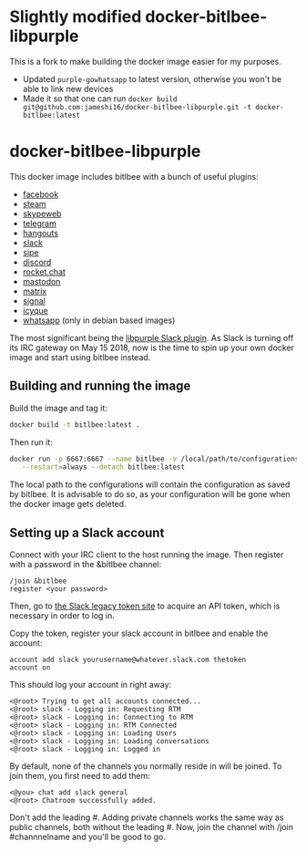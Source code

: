 # Slightly modified docker-bitlbee-libpurple

This is a fork to make building the docker image easier for my purposes.

- Updated `purple-gowhatsapp` to latest version, otherwise you won't be able to link new devices
- Made it so that one can run `docker build git@github.com:jameshi16/docker-bitlbee-libpurple.git -t docker-bitlbee:latest`

# docker-bitlbee-libpurple

This docker image includes bitlbee with a bunch of useful plugins:
  - [facebook](https://github.com/jgeboski/bitlbee-facebook)
  - [steam](https://github.com/jgeboski/bitlbee-steam)
  - [skypeweb](https://github.com/EionRobb/skype4pidgin)
  - [telegram](https://github.com/majn/telegram-purple)
  - [hangouts](https://bitbucket.org/EionRobb/purple-hangouts)
  - [slack](https://github.com/dylex/slack-libpurple)
  - [sipe](https://github.com/tieto/sipe)
  - [discord](https://github.com/sm00th/bitlbee-discord)
  - [rocket.chat](https://bitbucket.org/EionRobb/purple-rocketchat)
  - [mastodon](https://github.com/kensanata/bitlbee-mastodon)
  - [matrix](https://github.com/matrix-org/purple-matrix)
  - [signal](https://github.com/hoehermann/libpurple-signald)
  - [icyque](https://github.com/EionRobb/icyque)
  - [whatsapp](https://github.com/hoehermann/purple-gowhatsapp) (only in debian based images)

The most significant being the [libpurple Slack plugin](https://github.com/dylex/slack-libpurple). As Slack is turning off its IRC gateway on May 15 2018, now is the time to spin up your own docker image and start using bitlbee instead.

## Building and running the image
Build the image and tag it:
```bash
docker build -t bitlbee:latest .
```

Then run it:
```bash
docker run -p 6667:6667 --name bitlbee -v /local/path/to/configurations:/var/lib/bitlbee \
   --restart=always --detach bitlbee:latest
```

The local path to the configurations will contain the configuration as saved by 
bitlbee. It is advisable to do so, as your configuration will be gone when
the docker image gets deleted.

## Setting up a Slack account
Connect with your IRC client to the host running the image. Then register with a password in the &bitlbee channel:
```
/join &bitlbee
register <your password>
```

Then, go to [the Slack legacy token site](https://api.slack.com/custom-integrations/legacy-tokens) to acquire
an API token, which is necessary in order to log in.

Copy the token, register your slack account in bitlbee and enable the account:
```
account add slack yourusername@whatever.slack.com thetoken
account on
```

This should log your account in right away:
```
<@root> Trying to get all accounts connected...
<@root> slack - Logging in: Requesting RTM
<@root> slack - Logging in: Connecting to RTM
<@root> slack - Logging in: RTM Connected
<@root> slack - Logging in: Loading Users
<@root> slack - Logging in: Loading conversations
<@root> slack - Logging in: Logged in
```

By default, none of the channels you normally reside in will be joined. To join them, you first need to add them:
```
<@you> chat add slack general
<@root> Chatroom successfully added.
```

Don't add the leading #. Adding private channels works the same way as public channels, both without the leading #.
Now, join the channel with /join #channnelname and you'll be good to go.

